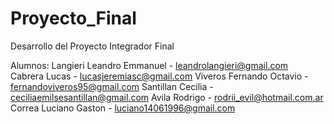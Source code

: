 # Proyecto_Final
Desarrollo del Proyecto Integrador Final


Alumnos:
        Langieri Leandro Emmanuel - leandrolangieri@gmail.com	
        Cabrera Lucas - lucasjeremiasc@gmail.com
        Viveros Fernando Octavio - fernandoviveros95@gmail.com
        Santillan Cecilia - ceciliaemilsesantillan@gmail.com
        Avila Rodrigo - rodrii_evil@hotmail.com.ar
        Correa Luciano Gaston - luciano14061996@gmail.com